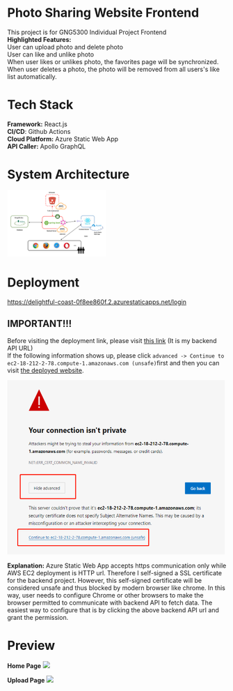 # Photo Sharing Website Frontend
This project is for GNG5300 Individual Project Frontend\
**Highlighted Features:**\
User can upload photo and delete photo\
User can like and unlike photo\
When user likes or unlikes photo, the favorites page will be synchronized.\
When user deletes a photo, the photo will be removed from all users's like list automatically.

# Tech Stack
**Framework:** React.js \
**CI/CD**: Github Actions\
**Cloud Platform:** Azure Static Web App\
**API Caller:** Apollo GraphQL

# System Architecture
<img src="./public/readme/systemArchitecture.PNG" width=45% />

# Deployment
 https://delightful-coast-0f8ee860f.2.azurestaticapps.net/login 

 ## IMPORTANT!!!
Before visiting the deployment link, please visit [this link](https://ec2-18-212-2-78.compute-1.amazonaws.com/graphiql) (It is my backend API URL)\
If the following information shows up, please click `advanced -> Continue to ec2-18-212-2-78.compute-1.amazonaws.com (unsafe)`first and then you can visit [the deployed website]( https://delightful-coast-0f8ee860f.2.azurestaticapps.net/login ).

<img src="./public/readme/security.PNG" width=500px height=400px/> 

**Explanation:** Azure Static Web App accepts https communication only while AWS EC2 deployment is HTTP url. Therefore I self-signed a SSL certificate for the backend project. However, this self-signed certificate will be considered unsafe and thus blocked by modern browser like chrome. In this way, user needs to configure Chrome or other browsers to make the browser permitted to communicate with backend API to fetch data. The easiest way to configure that is by clicking the above backend API url and grant the permission.

# Preview


**Home Page**
<img src="./public/readme/home.PNG"/> 




**Upload Page**
<img src="./public/readme/upload.PNG"/>
